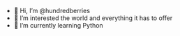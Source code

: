 - 👋 Hi, I’m @hundredberries
- 👀 I’m interested the world and everything it has to offer
- 🌱 I’m currently learning Python



<!---
hundredberries/hundredberries is a ✨ special ✨ repository because its `README.md` (this file) appears on your GitHub profile.
You can click the Preview link to take a look at your changes.
--->
